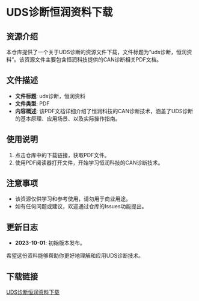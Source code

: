 # UDS诊断恒润资料下载

## 资源介绍

本仓库提供了一个关于UDS诊断的资源文件下载，文件标题为“uds诊断，恒润资料”。该资源文件主要包含恒润科技提供的CAN诊断相关PDF文档。

## 文件描述

- **文件标题**: uds诊断，恒润资料
- **文件类型**: PDF
- **内容概述**: 该PDF文档详细介绍了恒润科技的CAN诊断技术，涵盖了UDS诊断的基本原理、应用场景、以及实际操作指南。

## 使用说明

1. 点击仓库中的下载链接，获取PDF文件。
2. 使用PDF阅读器打开文件，开始学习恒润科技的CAN诊断技术。

## 注意事项

- 该资源仅供学习和参考使用，请勿用于商业用途。
- 如有任何问题或建议，欢迎通过仓库的Issues功能提出。

## 更新日志

- **2023-10-01**: 初始版本发布。

希望这份资料能够帮助你更好地理解和应用UDS诊断技术。

## 下载链接

[UDS诊断恒润资料下载](https://pan.quark.cn/s/6de85d7208c0)